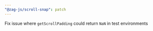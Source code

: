 ```yaml
---
"@zag-js/scroll-snap": patch
---
```


Fix issue where `getScrollPadding` could return `NaN` in test environments
